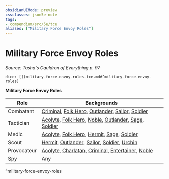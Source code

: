 ```yaml
---
obsidianUIMode: preview
cssclasses: json5e-note
tags:
- compendium/src/5e/tce
aliases: ["Military Force Envoy Roles"]
---
```

# Military Force Envoy Roles
*Source: Tasha's Cauldron of Everything p. 97* 

`dice: [](military-force-envoy-roles-tce.md#^military-force-envoy-roles)`

**Military Force Envoy Roles**

| Role | Backgrounds |
|------|-------------|
| Combatant | [Criminal](/3-Mechanics/CLI/backgrounds/criminal.md), [Folk Hero](/3-Mechanics/CLI/backgrounds/folk-hero.md), [Outlander](/3-Mechanics/CLI/backgrounds/outlander.md), [Sailor](/3-Mechanics/CLI/backgrounds/sailor.md), [Soldier](/3-Mechanics/CLI/backgrounds/soldier.md) |
| Tactician | [Acolyte](/3-Mechanics/CLI/backgrounds/acolyte.md), [Folk Hero](/3-Mechanics/CLI/backgrounds/folk-hero.md), [Noble](/3-Mechanics/CLI/backgrounds/noble.md), [Outlander](/3-Mechanics/CLI/backgrounds/outlander.md), [Sage](/3-Mechanics/CLI/backgrounds/sage.md), [Soldier](/3-Mechanics/CLI/backgrounds/soldier.md) |
| Medic | [Acolyte](/3-Mechanics/CLI/backgrounds/acolyte.md), [Folk Hero](/3-Mechanics/CLI/backgrounds/folk-hero.md), [Hermit](/3-Mechanics/CLI/backgrounds/hermit.md), [Sage](/3-Mechanics/CLI/backgrounds/sage.md), [Soldier](/3-Mechanics/CLI/backgrounds/soldier.md) |
| Scout | [Hermit](/3-Mechanics/CLI/backgrounds/hermit.md), [Outlander](/3-Mechanics/CLI/backgrounds/outlander.md), [Sailor](/3-Mechanics/CLI/backgrounds/sailor.md), [Soldier](/3-Mechanics/CLI/backgrounds/soldier.md), [Urchin](/3-Mechanics/CLI/backgrounds/urchin.md) |
| Provocateur | [Acolyte](/3-Mechanics/CLI/backgrounds/acolyte.md), [Charlatan](/3-Mechanics/CLI/backgrounds/charlatan.md), [Criminal](/3-Mechanics/CLI/backgrounds/criminal.md), [Entertainer](/3-Mechanics/CLI/backgrounds/entertainer.md), [Noble](/3-Mechanics/CLI/backgrounds/noble.md) |
| Spy | Any |
^military-force-envoy-roles
